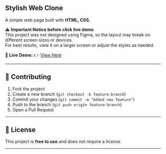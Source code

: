 ## Stylish Web Clone
A simple web page built with **HTML, CSS**.  

⚠ **Important Notice before click live demo**  
This project was not designed using Figma, so the layout may break on different screen sizes or devices.  
For best results, view it on a larger screen or adjust the styles as needed.

🔗 **Live Demo:** 👉 [View Here](https://mdjihadalom.github.io/stylish-web-clone/)

---

## 🤝 Contributing

1. Fork the project  
2. Create a new branch (`git checkout -b feature-branch`)  
3. Commit your changes (`git commit -m "Added new feature"`)  
4. Push to the branch (`git push origin feature-branch`)  
5. Open a Pull Request  

---

## 📜 License

This project is **free to use** and does not require a license.  

---
